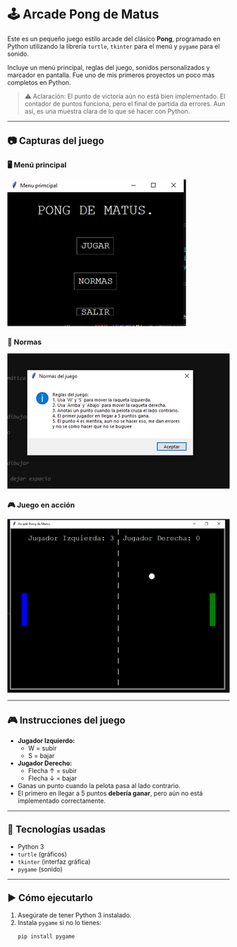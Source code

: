 # 🕹️ Arcade Pong de Matus

Este es un pequeño juego estilo arcade del clásico **Pong**, programado en Python utilizando la librería `turtle`, `tkinter` para el menú y `pygame` para el sonido.

Incluye un menú principal, reglas del juego, sonidos personalizados y marcador en pantalla. Fue uno de mis primeros proyectos un poco más completos en Python.

> ⚠️ Aclaración: El punto de victoria aún no está bien implementado. El contador de puntos funciona, pero el final de partida da errores. Aun así, es una muestra clara de lo que sé hacer con Python.

---

## 📷 Capturas del juego

### 🖥️ Menú principal
![Menú principal](./pagina-principal-preview.png)

### 📜 Normas
![Normas](./Normas-preview.png)

### 🎮 Juego en acción
![Juego en marcha](./Juego-preview.PNG)

---

## 🎮 Instrucciones del juego

- **Jugador Izquierdo:**  
  - W = subir  
  - S = bajar  
- **Jugador Derecho:**  
  - Flecha ↑ = subir  
  - Flecha ↓ = bajar  
- Ganas un punto cuando la pelota pasa al lado contrario.  
- El primero en llegar a 5 puntos **debería ganar**, pero aún no está implementado correctamente.

---

## 🧰 Tecnologías usadas

- Python 3
- `turtle` (gráficos)
- `tkinter` (interfaz gráfica)
- `pygame` (sonido)

---

## ▶️ Cómo ejecutarlo

1. Asegúrate de tener Python 3 instalado.
2. Instala `pygame` si no lo tienes:
   ```bash
   pip install pygame
